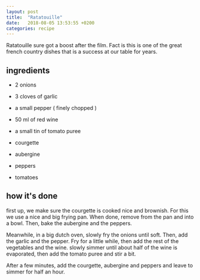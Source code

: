 ```yaml
---
layout: post
title:  "Ratatouille"
date:   2018-08-05 13:53:55 +0200
categories: recipe
---
```


Ratatouille sure got a boost after the film. Fact is this is one of the great french country dishes that is a success at our table for years.

<!--more-->


## ingredients
- 2 onions
- 3 cloves of garlic
- a small pepper
( finely chopped )

- 50 ml of red wine
- a small tin of tomato puree

- courgette
- aubergine
- peppers
- tomatoes

## how it's done

first up, we make sure the courgette is cooked nice and brownish. For this we use a nice and big frying pan. When done, remove from the pan and into a bowl. Then, bake the aubergine and the peppers.

Meanwhile, in a big dutch oven, slowly fry the onions until soft. Then, add the garlic and the pepper. Fry for a little while, then add the rest of the vegetables and the wine. slowly simmer until about half of the wine is evaporated, then add the tomato puree and stir a bit.

After a few minutes, add the courgette, aubergine and peppers and leave to simmer for half an hour.
